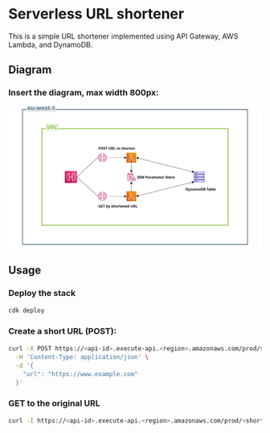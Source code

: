 
# Serverless URL shortener

This is a simple URL shortener implemented using API Gateway, AWS Lambda, and DynamoDB.

## Diagram

### Insert the diagram, max width 800px:

![Diagram](diagram.svg)

## Usage

### Deploy the stack

```bash
cdk deploy
```

### Create a short URL (POST):
```bash
curl -X POST https://<api-id>.execute-api.<region>.amazonaws.com/prod/shorten \
  -H 'Content-Type: application/json' \
  -d '{
    "url": "https://www.example.com"
  }'
```

### GET to the original URL
```bash
curl -I https://<api-id>.execute-api.<region>.amazonaws.com/prod/<short_url_code>
```

